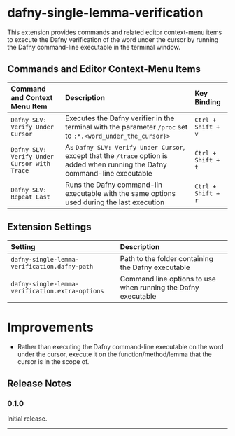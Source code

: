 # dafny-single-lemma-verification

This extension provides commands and related editor context-menu items to execute the Dafny verification of the word under the cursor by running the Dafny command-line executable in the terminal window.

## Commands and Editor Context-Menu Items

|Command and Context Menu Item| Description|Key Binding|
|:----------------------|:-----------|:---|
|`Dafny SLV: Verify Under Cursor`| Executes the Dafny verifier in the terminal with the parameter `/proc` set to `:*.<word_under_the_cursor}>`|`Ctrl + Shift + v`|
|`Dafny SLV: Verify Under Cursor with Trace`| As `Dafny SLV: Verify Under Cursor`, except that the `/trace` option is added when running the Dafny command-line executable|`Ctrl + Shift + t`|
|`Dafny SLV: Repeat Last`| Runs the Dafny command-lin executable with the same options used during the last execution|`Ctrl + Shift + r`|


## Extension Settings

|Setting| Description|
|:----------------------|:-----------|
|`dafny-single-lemma-verification.dafny-path`|Path to the folder containing the Dafny executable|
|`dafny-single-lemma-verification.extra-options`| Command line options to use when running the Dafny executable|

# Improvements

- Rather than executing the Dafny command-line executable on the word under the cursor, execute it on the function/method/lemma that the cursor is in the scope of.

## Release Notes

### 0.1.0

Initial release.


-----------------------------------------------------------------------------------------------------------

